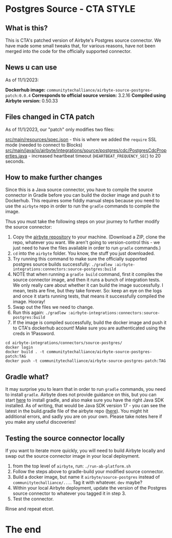 # Postgres Source - CTA STYLE

## What is this?

This is CTA's patched version of Airbyte's Postgres source connector. We have made some small tweaks that, for various reasons, have not been merged into the code for the officially supported connector.

## News u can use

As of 11/1/2023:

**Dockerhub image:** `communitytechalliance/airbyte-source-postgres-patch:0.0.4`
**Corresponds to official source version:** 3.2.16
**Compiled using Airbyte version:** 0.50.33

## Files changed in CTA patch

As of 11/1/2023, our "patch" only modifies two files:

[src/main/resources/spec.json](src/main/resources/spec.json) - this is where we added the `require` SSL mode (needed to connect to Blocks)
[src/main/java/io/airbyte/integrations/source/postgres/cdc/PostgresCdcProperties.java](src/main/java/io/airbyte/integrations/source/postgres/cdc/PostgresCdcProperties.java) - increased heartbeat timeout (`HEARTBEAT_FREQUENCY_SEC`) to 20 seconds.

## How to make further changes

Since this is a Java source connector, you have to compile the source connector in Gradle before you can build the docker image and push it to Dockerhub. This requires some fiddly manual steps because you need to use the `airbyte` repo in order to run the `gradle` commands to compile the image.

Thus you must take the following steps on your journey to further modify the source connector:

1) Copy the [airbyte repository](https://github.com/airbytehq/airbyte) to your machine. (Download a ZIP, clone the repo, whatever you want. We aren't going to version-control this - we just need to have the files available in order to run `gradle` commands.)
2) `cd` into the `airbyte` folder. You know, the stuff you just downloaded.
3) Try running this command to make sure the officially supported postgres source builds successfully: `./gradlew :airbyte-integrations:connectors:source-postgres:build` 
4) NOTE that when running a `gradle build` command, first it compiles the source connector image, and then it runs a bunch of integration tests. We only really care about whether it can build the image successfully. I mean, tests are fine, but they take forever. So: keep an eye on the logs and once it starts running tests, that means it successfully compiled the image. Hooray!
5) Swap out the files we need to change.
6) Run this again: `./gradlew :airbyte-integrations:connectors:source-postgres:build`
7) If the image is compiled successfully, build the docker image and push it to CTA's dockerhub account! Make sure you are authenticated using the creds in 1Password.

```shell
cd airbyte-integrations/connectors/source-postgres/
docker login
docker build . -t communitytechalliance/airbyte-source-postgres-patch:TAG
docker push -t communitytechalliance/airbyte-source-postgres-patch:TAG
```

## Gradle what?

It may surprise you to learn that in order to run `gradle` commands, you need to install `gradle`. Airbyte does not provide guidance on this, but you can start [here](https://gradle.org/install/) to install gradle, and also make sure you have the right Java SDK installed. As of writing, that would be Java SDK version 17 - you can see the latest in the build.gradle file of the airbyte repo ([here](https://github.com/airbytehq/airbyte/blob/master/build.gradle#L439-L442)). You might hit additional errors, and sadly you are on your own. Please take notes here if you make any useful discoveries!

## Testing the source connector locally

If you want to iterate more quickly, you will need to build Airbyte locally and swap out the source connector image in your local deployment.

1. from the top level of `airbyte`, run: `./run-ab-platform.sh`
2. Follow the steps above to gradle-build your modified source connector.
3. Build a docker image, but name it `airbyte/source-postgres` instead of `communitytechalliance/...`. Tag it with whatever. `dev` maybe?
4. Within your local Airbyte deployment, update the version of the Postgres source connector to whatever you tagged it in step 3.
5. Test the connector.

Rinse and repeat etcet.

# The end